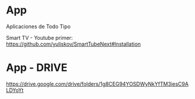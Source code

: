 # App
Aplicaciones de Todo Tipo 


Smart TV - Youtube primer:
https://github.com/yuliskov/SmartTubeNext#Installation

# App - DRIVE
https://drive.google.com/drive/folders/1g8CEG94YOSDWyNkYfTM3iesC9ALDYoYt
